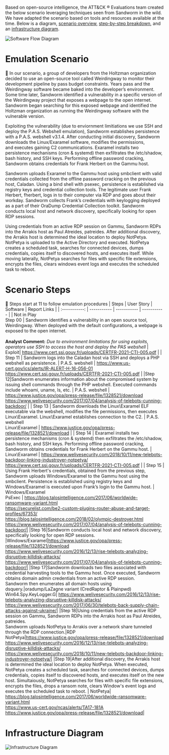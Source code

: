 Based on open-source intelligence, the ATT&CK ® Evaluations team created the below scenario leveraging techniques seen from Sandworm in the wild. We have adapted the scenario based on tools and resources available at the time. Below is a diagram, [scenario overview](Operations_Flow_#emulation-scenario.), [step-by-step breakdown](Operations_Flow_#scenario-steps.), and an [infrastructure diagram](Operations_Flow_#infrastructure-diagram.). 

![Software Flow Diagram](SoftwareFlow.jpeg)

# Emulation Scenario
📖 
In our scenario, a group of developers from the Holtzman organization decided to use an open-source tool called Weirdingway to monitor their development pipeline by pass budget constraints. Years pass and the Weirdingway software became baked into the developer’s environment. Some time later, Sandworm identified a vulnerability in a specific version of the Weirdingway project that exposes a webpage to the open internet. Sandworm began searching for this exposed webpage and identified the Holtzman organization as running the Weirdingway software with the vulnerable version. 

Exploiting the vulnerability (due to enviornment limitiations we use SSH and deploy the P.A.S. Webshell emulation), Sandworm establishes persistence with a P.A.S. webshell v3.1.4. After conducting initial discovery, Sandworm downloads the Linux/Exaramel software, modifies the permissions, and executes gaining C2 communications. Exaramel installs two persistence mechanisms (cron & systemd) then exfiltrates the /etc/shadow, bash history, and SSH keys. Performing offline password cracking, Sandworm obtains credentials for Frank Herbert on the Gammu host. 

Sandworm uploads Exaramel to the Gammu host using smbclient with valid credentials collected from the offline password cracking on the previous host, Caladan. Using a bind shell with psexec, persistence is established via registry keys and credential collection tools. The legitimate user Frank Herbert, fherbert, logs in to their computer via RDP and goes about their workday. Sandworm collects Frank’s credentials with keylogging deployed as a part of their OraDump Credential Collection toolkit. Sandworm conducts local host and network discovery, specifically looking for open RDP sessions. 

Using credentials from an active RDP session on Gammu, Sandworm RDPs into the Arrakis host as Paul Atreides, patreides. After additional discovery, the Arrakis host is determined the ideal location to deploy NotPetya. NotPetya is uploaded to the Active Directory and executed. NotPetya creates a scheduled task, searches for connected devices, dumps credentials, copies itself to discovered hosts, and executes itself. While moving laterally, NotPetya searches for files with specific file extensions, encrypts the files, clears windows event logs and executes the scheduled task to reboot. 

# Scenario Steps 
👣 
Steps start at 11 to follow emulation procedures 
| Steps | User Story | Software | Report Links |
| :-----------: | ----------- | ----------- | ----------- |
| Not in Play </br>Step 00 | Sandworm identifies a vulnerability in an open source tool, Weirdingway. When deployed with the default configurations, a webpage is exposed to the open internet.</br></br>**Analyst Comment:** _Due to environment limitations for using exploits, operators use SSH to access the host and deploy the PAS webshell_ | Exploit| https://www.cert.ssi.gouv.fr/uploads/CERTFR-2021-CTI-005.pdf |
| Step 11 | Sandworm logs into the Caladan host via SSH and deploys a PHP webshell as persistence.​ | P.A.S. webshell | https://www.us-cert.gov/ics/alerts/IR-ALERT-H-16-056-01 <br> https://www.cert.ssi.gouv.fr/uploads/CERTFR-2021-CTI-005.pdf |
|Step 12|Sandworm enumerates information about the compromised system by issuing shell commands through the PHP webshell.​ Executed commands include whoami, uname, ls, etc. | P.A.S. webshell | https://www.justice.gov/opa/press-release/file/1328521/download </br>https://www.welivesecurity.com/2017/07/04/analysis-of-telebots-cunning-backdoor/ | 
| Step 13 | Sandworm downloads the Linux\Exaramel ELF executable via the webshell, modifies the file permissions, then executes Linux\Exaramel. Linux\Exaramel establishes connection to the C2. | P.A.S. webshell <br>Linux\Exaramel | https://www.justice.gov/opa/press-release/file/1328521/download |
| Step 14 | Exaramel installs two persistence mechanisms (cron & systemd) then exfiltrates the /etc/shadow, bash history, and SSH keys. Performing offline password cracking, Sandworm obtains credentials for Frank Herbert on the Gammu host. | Linux\Exaramel | https://www.welivesecurity.com/2018/10/11/new-telebots-backdoor-linking-industroyer-notpetya/ <br>https://www.cert.ssi.gouv.fr/uploads/CERTFR-2021-CTI-005.pdf | 
| Step 15 | Using Frank Herbert's credentials, obtained from the previous step, Sandworm uploads Windows/Exaramel to the Gammu host using the smbclient. Persistence is established using registry keys and Windows/Exaramel is executed upon Frank’s login to the Gammu host. | Windows/Exaramel </br>PsExec | https://blog.talosintelligence.com/2017/06/worldwide-ransomware-variant.html <br> https://securelist.com/be2-custom-plugins-router-abuse-and-target-profiles/67353/<br>https://blog.talosintelligence.com/2018/02/olympic-destroyer.html<br>https://www.welivesecurity.com/2017/07/04/analysis-of-telebots-cunning-backdoor/|
|Step 16|Sandworm conducts local host and network discovery, specifically looking for open RDP sessions. |Windows/Exaramel|https://www.justice.gov/opa/press-release/file/1328521/download<br>https://www.welivesecurity.com/2016/12/13/rise-telebots-analyzing-disruptive-killdisk-attacks/<br>https://www.welivesecurity.com/2017/07/04/analysis-of-telebots-cunning-backdoor/|
|Step 17|Sandworm downloads two files associated with credential harvesting tools to the Gammu host. Once executed, Sandworm obtains domain admin credentials from an active RDP session.<br>Sandworm then enumerates all domain hosts using dsquery.|oradump/LaZagne variant (CredRaptor & Plainpwd)<br>Win64.Spy.KeyLogger.G| https://www.welivesecurity.com/2016/12/13/rise-telebots-analyzing-disruptive-killdisk-attacks/ <br>https://www.welivesecurity.com/2017/06/30/telebots-back-supply-chain-attacks-against-ukraine/|
|Step 18|Using credentials from the active RDP session on Gammu, Sandworm RDPs into the Arrakis host as Paul Atreides, patreides.<br>Sandworm uploads NotPetya to Arrakis over a network share tunneled through the RDP connection.|RDP<br>NotPetya|https://www.justice.gov/opa/press-release/file/1328521/download<br>https://www.welivesecurity.com/2016/12/13/rise-telebots-analyzing-disruptive-killdisk-attacks/<br>https://www.welivesecurity.com/2018/10/11/new-telebots-backdoor-linking-industroyer-notpetya/|
|Step 19|After additional discovery, the Arrakis host is determined the ideal location to deploy NotPetya. When executed, NotPetya creates a scheduled task, searches for connected devices, dumps credentials, copies itself to discovered hosts, and executes itself on the new host. Simultaiously, NotPetya searches for files with specific file extensions, encrypts the files, drops a ransom note, clears Window's event logs and executes the scheduled task to reboot. | NotPetya| https://blog.talosintelligence.com/2017/06/worldwide-ransomware-variant.html<br>https://www.us-cert.gov/ncas/alerts/TA17-181A<br>https://www.justice.gov/opa/press-release/file/1328521/download|

# Infrastructure Diagram
![Infrastructure Diagram](images_InfrastructureDiagram.png)
